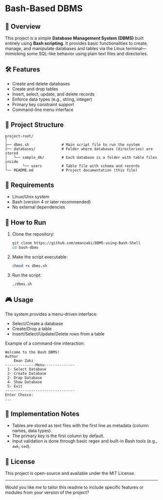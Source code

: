 # Bash-Based DBMS

## 📌 Overview

This project is a simple **Database Management System (DBMS)** built entirely using **Bash scripting**. It provides basic functionalities to create, manage, and manipulate databases and tables via the Linux terminal—mimicking some SQL-like behavior using plain text files and directories.

## 🛠 Features

* Create and delete databases
* Create and drop tables
* Insert, select, update, and delete records
* Enforce data types (e.g., string, integer)
* Primary key constraint support
* Command-line menu interface

## 📁 Project Structure

```
project-root/
│
├── dbms.sh               # Main script file to run the system
├── databases/            # Folder where databases (directories) are stored
│   └── sample_db/        # Each database is a folder with table files inside
│       └── users         # Table file with schema and records
└── README.md             # Project documentation (this file)
```

## 🧪 Requirements

* Linux/Unix system
* Bash (version 4 or later recommended)
* No external dependencies

## 🚀 How to Run

1. Clone the repository:

   ```bash
   git clone https://github.com/emanzaki/DBMS-using-Bash-Shell
   cd bash-dbms
   ```

2. Make the script executable:

   ```bash
   chmod +x dbms.sh
   ```

3. Run the script:

   ```bash
   ./dbms.sh
   ```

## 🎮 Usage

The system provides a menu-driven interface:

* Select/Create a database
* Create/Drop a table
* Insert/Select/Update/Delete rows from a table

Example of a command-line interaction:

```
Welcome to the Bash DBMS!
Author
	Eman Zaki
--------------Menu--------------
 1- Select Database
 2- Create Database
 2- Drop Database
 4- Show Database
 5- Exit
--------------------------------
Enter Choice: 
...
```

## 🧩 Implementation Notes

* Tables are stored as text files with the first line as metadata (column names, data types).
* The primary key is the first column by default.
* Input validation is done through basic regex and built-in Bash tools (e.g., `awk`, `sed`).


## 📄 License

This project is open-source and available under the MIT License.

---

Would you like me to tailor this readme to include specific features or modules from your version of the project?
